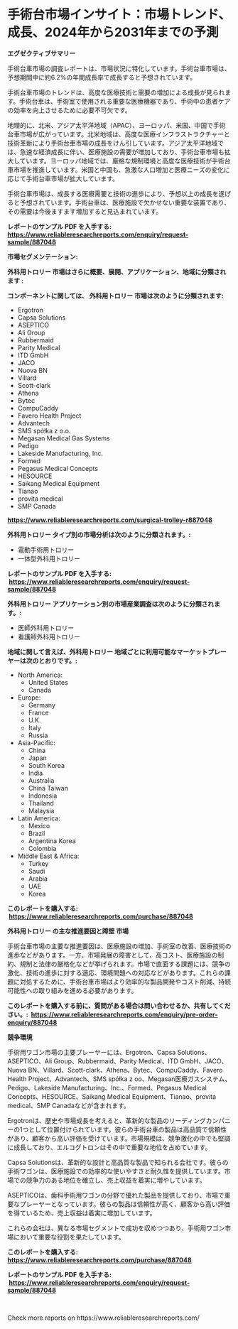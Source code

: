 <p><h1>手術台市場インサイト：市場トレンド、成長、2024年から2031年までの予測</h1></p><p><strong>エグゼクティブサマリー</strong></p>
<p><p>手術台車市場の調査レポートは、市場状況に特化しています。手術台車市場は、予想期間中に約6.2%の年間成長率で成長すると予想されています。</p><p>手術台車市場のトレンドは、高度な医療技術と需要の増加による成長が見られます。手術台車は、手術室で使用される重要な医療機器であり、手術中の患者ケアの効率を向上させるために必要不可欠です。</p><p>地理的に、北米、アジア太平洋地域（APAC）、ヨーロッパ、米国、中国で手術台車市場が広がっています。北米地域は、高度な医療インフラストラクチャーと技術革新により手術台車市場の成長をけん引しています。アジア太平洋地域では、急速な経済成長に伴い、医療施設の需要が増加しており、手術台車市場も拡大しています。ヨーロッパ地域では、厳格な規制環境と高度な医療技術が手術台車市場を推進しています。米国と中国も、急激な人口増加と医療ニーズの変化に応じて手術台車市場が拡大しています。</p><p>手術台車市場は、成長する医療需要と技術の進歩により、予想以上の成長を遂げると予想されています。手術台車は、医療施設で欠かせない重要な装置であり、その需要は今後ますます増加すると見込まれています。</p></p>
<p><strong>レポートのサンプル PDF を入手する: <a href="https://www.reliableresearchreports.com/enquiry/request-sample/887048">https://www.reliableresearchreports.com/enquiry/request-sample/887048</a></strong></p>
<p><strong>市場セグメンテーション:</strong></p>
<p><strong> 外科用トロリー 市場はさらに概要、展開、アプリケーション、地域に分類されます :</strong></p>
<p><strong>コンポーネントに関しては、 外科用トロリー 市場は次のように分類されます: &nbsp;</strong></p>
<p><ul><li>Ergotron</li><li>Capsa Solutions</li><li>ASEPTICO</li><li>Ali Group</li><li>Rubbermaid</li><li>Parity Medical</li><li>ITD GmbH</li><li>JACO</li><li>Nuova BN</li><li>Villard</li><li>Scott-clark</li><li>Athena</li><li>Bytec</li><li>CompuCaddy</li><li>Favero Health Project</li><li>Advantech</li><li>SMS spółka z o.o.</li><li>Megasan Medical Gas Systems</li><li>Pedigo</li><li>Lakeside Manufacturing, Inc.</li><li>Formed</li><li>Pegasus Medical Concepts</li><li>HESOURCE</li><li>Saikang Medical Equipment</li><li>Tianao</li><li>provita medical</li><li>SMP Canada</li></ul></p>
<p><strong><a href="https://www.reliableresearchreports.com/surgical-trolley-r887048">https://www.reliableresearchreports.com/surgical-trolley-r887048</a></strong></p>
<p><strong> 外科用トロリー タイプ別の市場分析は次のように分類されます。:</strong></p>
<p><ul><li>電動手術用トロリー</li><li>一体型外科用トロリー</li></ul></p>
<p><strong>レポートのサンプル PDF を入手する: &nbsp;<a href="https://www.reliableresearchreports.com/enquiry/request-sample/887048">https://www.reliableresearchreports.com/enquiry/request-sample/887048</a></strong></p>
<p><strong> 外科用トロリー アプリケーション別の市場産業調査は次のように分類されます。:</strong></p>
<p><ul><li>医師外科用トロリー</li><li>看護師外科用トロリー</li></ul></p>
<p><strong>地域に関して言えば、外科用トロリー 地域ごとに利用可能なマーケットプレーヤーは次のとおりです。:</strong></p>
<p><ul>
    <li>
        North America:
        <ul>
            <li>United States</li>
            <li>Canada</li>
        </ul>
    </li>
    <li>
        Europe:
        <ul>
            <li>Germany</li>
            <li>France</li>
            <li>U.K.</li>
            <li>Italy</li>
            <li>Russia</li>
        </ul>
    </li>
    <li>
        Asia-Pacific:
        <ul>
            <li>China</li>
            <li>Japan</li>
            <li>South Korea</li>
            <li>India</li>
            <li>Australia</li>
            <li>China Taiwan</li>
            <li>Indonesia</li>
            <li>Thailand</li>
            <li>Malaysia</li>
        </ul>
    </li>
    <li>
        Latin America:
        <ul>
            <li>Mexico</li>
            <li>Brazil</li>
            <li>Argentina Korea</li>
            <li>Colombia</li>
        </ul>
    </li>
    <li>
        Middle East & Africa:
        <ul>
            <li>Turkey</li>
            <li>Saudi</li>
            <li>Arabia</li>
            <li>UAE</li>
            <li>Korea</li>
        </ul>
    </li>
    </ul></p>
<p><strong>このレポートを購入する: &nbsp;<a href="https://www.reliableresearchreports.com/purchase/887048">https://www.reliableresearchreports.com/purchase/887048</a></strong></p>
<p><strong>外科用トロリー の主な推進要因と障壁 市場</strong></p>
<p><p>手術台車市場の主要な推進要因は、医療施設の増加、手術室の改善、医療技術の進歩などがあります。一方、市場発展の障害として、高コスト、医療施設の制約、規制と法律の厳格化などが挙げられます。市場で直面する課題には、競争の激化、技術の進歩に対する適応、環境問題への対応などがあります。これらの課題に対処するために、手術台車市場はより効率的な製品開発やコスト削減、持続可能性への取り組みを進める必要があります。</p></p>
<p><strong>このレポートを購入する前に、質問がある場合は問い合わせるか、共有してください。:&nbsp; <a href="https://www.reliableresearchreports.com/enquiry/pre-order-enquiry/887048">https://www.reliableresearchreports.com/enquiry/pre-order-enquiry/887048</a></strong></p>
<p><strong>競争環境</strong></p>
<p><p>手術用ワゴン市場の主要プレーヤーには、Ergotron、Capsa Solutions、ASEPTICO、Ali Group、Rubbermaid、Parity Medical、ITD GmbH、JACO、Nuova BN、Villard、Scott-clark、Athena、Bytec、CompuCaddy、Favero Health Project、Advantech、SMS spółka z oo、Megasan医療ガスシステム、Pedigo、Lakeside Manufacturing、Inc.、Formed、Pegasus Medical Concepts、HESOURCE、Saikang Medical Equipment、Tianao、provita medical、SMP Canadaなどが含まれます。 </p><p>Ergotronは、歴史や市場成長を考えると、革新的な製品のリーディングカンパニーの1つとして位置付けられています。彼らの手術台車の製品は高品質で信頼性があり、顧客から高い評価を受けています。市場規模は、競争激化の中でも堅調に成長しており、エルコグトロンはその中で重要な地位を占めています。</p><p>Capsa Solutionsは、革新的な設計と高品質な製品で知られる会社です。彼らの手術ワゴンは、医療施設での効率的な使いやすさと耐久性を提供しています。市場での競争力のある地位を確立し、売上収益を着実に増やしています。</p><p>ASEPTICOは、歯科手術用ワゴンの分野で優れた製品を提供しており、市場で重要なプレーヤーとなっています。彼らの製品は信頼性が高く、顧客から高い評価を得ているため、売上収益は着実に増加しています。</p><p>これらの会社は、異なる市場セグメントで成功を収めつつあり、手術用ワゴン市場において重要な役割を果たしています。</p></p>
<p><strong>このレポートを購入する: &nbsp; <a href="https://www.reliableresearchreports.com/purchase/887048">https://www.reliableresearchreports.com/purchase/887048</a></strong></p>
<p><strong>レポートのサンプル PDF を入手する: &nbsp;<a href="https://www.reliableresearchreports.com/enquiry/request-sample/887048">https://www.reliableresearchreports.com/enquiry/request-sample/887048</a></strong><strong></strong></p>
<p>&nbsp;</p>
<p>Check more reports on https://www.reliableresearchreports.com/</p>
